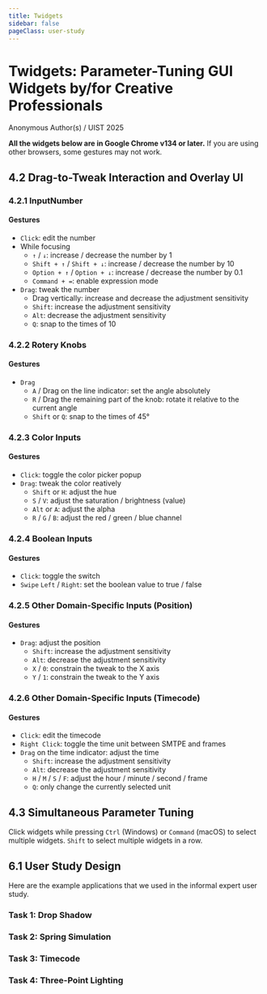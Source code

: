 ```yaml
---
title: Twidgets
sidebar: false
pageClass: user-study
---
```


<MultiSelectPopup />

# Twidgets: Parameter-Tuning GUI Widgets by/for Creative Professionals

Anonymous Author(s) / UIST 2025


**All the widgets below are in Google Chrome v134 or later.** If you are using other browsers, some gestures may not work.

## 4.2 Drag-to-Tweak Interaction and Overlay UI

### 4.2.1 InputNumber

<ExampleContainer
	:initialValue="{opacity: 10}"
	:scheme="{
		opacity: {type: 'number', min: 0, max: 100, suffix: '%'},
	}"
/>

#### Gestures

 - `Click`: edit the number
 - While focusing
	- `↑` / `↓`: increase / decrease the number by 1
	- `Shift + ↑` / `Shift + ↓`: increase / decrease the number by 10
	- `Option + ↑` / `Option + ↓`: increase / decrease the number by 0.1
	- `Command + =`: enable expression mode
 - `Drag`: tweak the number
	- Drag vertically: increase and decrease the adjustment sensitivity
	- `Shift`: increase the adjustment sensitivity
	- `Alt`: decrease the adjustment sensitivity
	- `Q`: snap to the times of 10

### 4.2.2 Rotery Knobs

<ExampleContainer
	:initialValue="{angle: 0}"
	:scheme="{
		angle: {type: 'number', ui: 'angle'},
	}"
/>

#### Gestures

 - `Drag`
	- `A` / Drag on the line indicator: set the angle absolutely
	- `R` / Drag the remaining part of the knob: rotate it relative to the current angle
	- `Shift` or `Q`: snap to the times of 45°

### 4.2.3 Color Inputs

<ExampleContainer
	:initialValue="{fill: '#8282ee'}"
	:scheme="{
		fill: {type: 'string', ui: 'color', alpha: true},
	}"
/>

#### Gestures

 - `Click`: toggle the color picker popup
 - `Drag`: tweak the color reatively
	 - `Shift` or `H`: adjust the hue
	 - `S` / `V`: adjust the saturation / brightness (value)
	 - `Alt` or `A`: adjust the alpha
	 - `R` / `G` / `B`: adjust the red / green / blue channel

### 4.2.4 Boolean Inputs

<ExampleContainer
	:initialValue="{switch: true, checkbox: true}"
	:scheme="{switch: {type: 'boolean'}, checkbox: {type: 'boolean', ui: 'checkbox'}}"
/>

#### Gestures

 - `Click`: toggle the switch
 - `Swipe` `Left` / `Right`: set the boolean value to true / false


### 4.2.5 Other Domain-Specific Inputs (Position)

<ExampleContainer
	:initialValue="{offset: [0, 0]}"
	:scheme="{
		offset: {type: 'vec2', ui: 'position'},
	}"
/>

#### Gestures

 - `Drag`: adjust the position
	 - `Shift`: increase the adjustment sensitivity
	 - `Alt`: decrease the adjustment sensitivity
	 - `X` / `0`: constrain the tweak to the X axis
	 - `Y` / `1`: constrain the tweak to the Y axis

### 4.2.6 Other Domain-Specific Inputs (Timecode)

<ExampleContainer
	:initialValue="{duration: 90}"
	:scheme="{
		duration: {type: 'number', ui: 'time', frameRate: 24, min: 0},
	}"
/>

#### Gestures

 - `Click`: edit the timecode
 - `Right Click`: toggle the time unit between SMTPE and frames
 - `Drag` on the time indicator: adjust the time
	 - `Shift`: increase the adjustment sensitivity
	 - `Alt`: decrease the adjustment sensitivity
	 - `H` / `M` / `S` / `F`: adjust the hour / minute / second / frame
	 - `Q`: only change the currently selected unit


## 4.3 Simultaneous Parameter Tuning

Click widgets while pressing `Ctrl` (Windows) or `Command` (macOS) to select multiple widgets. `Shift` to select multiple widgets in a row.

<ExampleContainer
	:initialValue="{number1: 10, number2: 20, number3: 30, number4: 40, number5: 50}"
	:scheme="{
		number1: {type: 'number', min: 0, max: 100},
		number2: {type: 'number', min: 0, max: 100},
		number3: {type: 'number', min: 0, max: 100},
		number4: {type: 'number', min: 0, max: 100},
		number5: {type: 'number', min: 0, max: 100},
	}"
/>

<ExampleContainer
	:initialValue="{color1: '#000000', color2: '#FBF4EF', color3: '#E8EAEB', color4: '#AAABAE', color5: '#975E64'}"
	:scheme="{
		color1: {type: 'string', ui: 'color', icon: 'mdi-palette'},
		color2: {type: 'string', ui: 'color', icon: 'mdi-palette'},
		color3: {type: 'string', ui: 'color', icon: 'mdi-palette'},
		color4: {type: 'string', ui: 'color', icon: 'mdi-palette'},
		color5: {type: 'string', ui: 'color', icon: 'mdi-palette'},
	}"
/>

<ExampleContainer
	:initialValue="{
		switch_1: true,
		switch_2: false,
		switch_3: true,
		switch_4: false,
		switch_5: true,
		switch_6: false,
	}"
	:scheme="{
		switch_1: {type: 'boolean', ui: 'switch', icon: 'mdi-toggle-switch'},
		switch_2: {type: 'boolean', ui: 'switch', icon: 'mdi-toggle-switch'},
		switch_3: {type: 'boolean', ui: 'switch', icon: 'mdi-toggle-switch'},
		switch_4: {type: 'boolean', ui: 'switch', icon: 'mdi-toggle-switch'},
		switch_5: {type: 'boolean', ui: 'switch', icon: 'mdi-toggle-switch'},
		switch_6: {type: 'boolean', ui: 'switch', icon: 'mdi-toggle-switch'},
	}"
/>

## 6.1 User Study Design

Here are the example applications that we used in the informal expert user study.

### Task 1: Drop Shadow

<UserTestDropShadow />

### Task 2: Spring Simulation

<UserTestSpring />

### Task 3: Timecode

<UserTestTime />

### Task 4: Three-Point Lighting

<UserTestThreePointLighting />

<div style="height: 30vh"></div>
